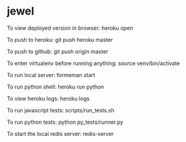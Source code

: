 jewel
=====

To view deployed version in browser:
  heroku open

To push to heroku:
  git push heroku master

To push to github:
  git push origin master

To enter virtualenv before running anything:
 source venv/bin/activate

To run local server:
  formeman start

To run python shell:
  heroku run python

To view heroku logs:
  heroku logs

To run javascript tests:
  scripts/run_tests.sh

To run python tests:
  python py_tests/runner.py

To start the local redis server:
  redis-server

